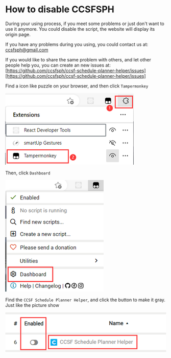 # How to disable CCSFSPH

During your using process, if you meet some problems or just don't want to use it anymore. You could disable the script, the website will display its origin page.

If you have any problems during you using, you could contact us at: [ccsfsph@gmail.com](mailto:ccsfsph@gmail.com)

If you would like to share the same problem with others, and let other people help you, you can create an new issues at: [https://github.com/ccsfsph/ccsf-schedule-planner-helper/issues][https://github.com/ccsfsph/ccsf-schedule-planner-helper/issues]

Find a icon like puzzle on your browser, and then click `Tampermonkey`

![image-20221208214213256](./pictures/disable-ccsfsph/image-20221208214213256.png)

Then, click `Dashboard`

![image-20221208214305075](./pictures/disable-ccsfsph/image-20221208214305075.png)

Find the `CCSF Schedule Planner Helper`, and click the button to make it gray. Just like the picture show

![image-20221208214419448](./pictures/disable-ccsfsph/image-20221208214419448.png)